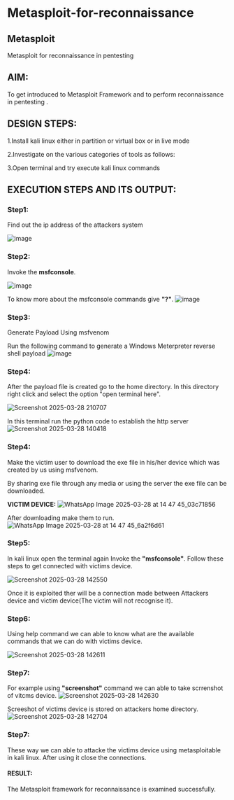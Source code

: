 # Metasploit-for-reconnaissance
## Metasploit
Metasploit for reconnaissance in pentesting

## AIM:

To get introduced to Metasploit Framework and to  perform reconnaissance  in pentesting .

## DESIGN STEPS:



1.Install kali linux either in partition or virtual box or in live mode


2.Investigate on the various categories of tools as follows:


3.Open terminal and try execute kali linux commands

## EXECUTION STEPS AND ITS OUTPUT:
### Step1:
Find out the ip address of the attackers system

![image](https://github.com/user-attachments/assets/bb1c6730-c2c2-443a-8518-867238a569d8)

### Step2:
Invoke the **msfconsole**.

![image](https://github.com/user-attachments/assets/4d1d9bf4-d238-4292-8adf-1258012b7d4c)


To know more about the msfconsole commands give **"?"**.
![image](https://github.com/user-attachments/assets/27abd468-0de1-4ed6-8ac2-e892d912e35d)


### Step3:
Generate Payload Using msfvenom

Run the following command to generate a Windows Meterpreter reverse shell payload
![image](https://github.com/user-attachments/assets/dc16bb9d-a0e6-4b45-96dd-1b5a0d507115)

### Step4:
After the payload file is created go to the home directory.
In this directory right click and select the option "open terminal here".

![Screenshot 2025-03-28 210707](https://github.com/user-attachments/assets/f5f434cb-b251-4d01-8ca3-ebb6afe1bb0f)

In this terminal run the python code to establish the http server
![Screenshot 2025-03-28 140418](https://github.com/user-attachments/assets/8efd9834-3907-413d-84d9-d27e879f918c)

### Step4:
Make the victim user  to download the exe file in his/her device which was created by us using msfvenom.

By sharing exe file through any media  or using the server the exe file can be downloaded.

**VICTIM DEVICE:**
![WhatsApp Image 2025-03-28 at 14 47 45_03c71856](https://github.com/user-attachments/assets/dbb317e6-b57b-4c04-9908-778d020851b2)

After downloading make them to run.
![WhatsApp Image 2025-03-28 at 14 47 45_6a2f6d61](https://github.com/user-attachments/assets/9bc15080-9257-4b03-9a7b-a8d9a050b8e5)

### Step5:
In kali linux open the terminal again Invoke the **"msfconsole"**.
Follow these steps to get connected with victims device.

![Screenshot 2025-03-28 142550](https://github.com/user-attachments/assets/a0cbd2d8-92db-46a2-bc17-73e3744e43de)

Once it is exploited ther will be a connection made between Attackers device and victim device(The victim will not recognise it).

### Step6:
Using help command we can able to know what are the available commands that we can do with victims device.

![Screenshot 2025-03-28 142611](https://github.com/user-attachments/assets/ce47f27f-d0bd-49fb-b0a8-f90351ce7896)

### Step7:
For example using **"screenshot"** command we can able to take scrrenshot of vitcms device.
![Screenshot 2025-03-28 142630](https://github.com/user-attachments/assets/efa1cb48-4d7a-4161-b133-269d25abb04f)

Screeshot of victims device is stored on attackers home directory.
![Screenshot 2025-03-28 142704](https://github.com/user-attachments/assets/de62a1bf-6fa3-4b9f-b1ad-b2c99355b55e)

### Step7:
These way we can able to attacke the victims device using metasploitable in kali linux.
After using it close the connections.

#### RESULT:
The Metasploit framework for reconnaissance is  examined successfully.
